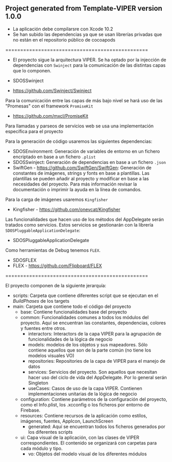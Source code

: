 ## Project generated from Template-VIPER version 1.0.0

- La aplicación debe compilarsre con Xcode 10.2
- Se han subido las dependencias ya que se usan librerías privadas que no están en el repositorio público de cocoapods

================================================

- El proyecto sigue la arquitectura VIPER. Se ha optado por la injección de dependencias con `Swinject` para la comunicación de las distintas capas que lo componen.

- SDOSSwinject
- https://github.com/Swinject/Swinject

Para la comunicación entre las capas de más bajo nivel se hará uso de las "Promesas" con el framework `PromiseKit`

- https://github.com/mxcl/PromiseKit

Para llamadas y parseos de servicios web se usa una implementación específica para el proyecto

Para la generación de código usaremos las siguientes dependencias:

- SDOSEnvironment: Generación de variables de entorno en un fichero encriptado en base a un fichero `.plist`
- SDOSSwinject: Generación de dependencias en base a un fichero `.json`
- SwiftGen - https://github.com/SwiftGen/SwiftGen: Generación de constantes de imágenes, strings y fonts en base a plantillas. Las plantillas se pueden añadir al proyecto y modificar en base a las necesidades del proyecto. Para más información revisar la documentación o imprimir la ayuda en la línea de comandos.

Para la carga de imágenes usaremos `Kingfisher`

- Kingfisher - https://github.com/onevcat/Kingfisher

Las funcionalidades que hacen uso de los métodos del AppDelegate serán tratados como servicios. Estos servicios se gestionarán con la librería `SDOSPluggableApplicationDelegate`:

- SDOSPluggableApplicationDelegate

Como herramientas de Debug tenemos `FLEX`.

- SDOSFLEX
- FLEX - https://github.com/Flipboard/FLEX

================================================

El proyecto componen de la siguiente jerarquía:

- scripts: Carpeta que contiene diferentes script que se ejecutan en el *BuildPhases* de los targets
- main: Carpeta que contiene todo el código del proyecto
    - base: Contiene funcionalidades base del proyecto
    - common: Funcionalidades comunes a todos los módulos del proyecto. Aquí se encuentran las constantes, dependencias, colores y fuentes entre otros.
        - interactors: Interactors de la capa VIPER para la agrupación de funcionalidades de la lógica de negocio
        - models: modelos de los objetos y sus mapeadores. Sólo contiene aquellos que son de la parte común (no tiene los modelos visuales VO)
        - repositories: Repositories de la capa de VIPER para el manejo de datos
        - services: Servicios del proyecto. Son aquellos que necesitan hacer uso del ciclo de vida del AppDelegate. Por lo general serán Singleton
        - useCases: Casos de uso de la capa VIPER. Contienen implementaciones unitarias de la lógica de negocio
    - configuration: Contiene parámetros de la configuración del proyecto, como el Info.plist, los .xcconfig o los ficheros por entorno de Firebase.
    - resources: Contiene recursos de la aplicación como estílos, imágenes, fuentes, AppIcon, LaunchScreen
        - generated: Aquí se encuentran todos los ficheros generados por los diferentes scripts
    - ui: Capa visual de la aplicación, con las clases de VIPER correspondientes. El contenido se organizará con carpetas para cada módulo y tipo.
        - vo: Objetos del modelo visual de los diferentes módulos
